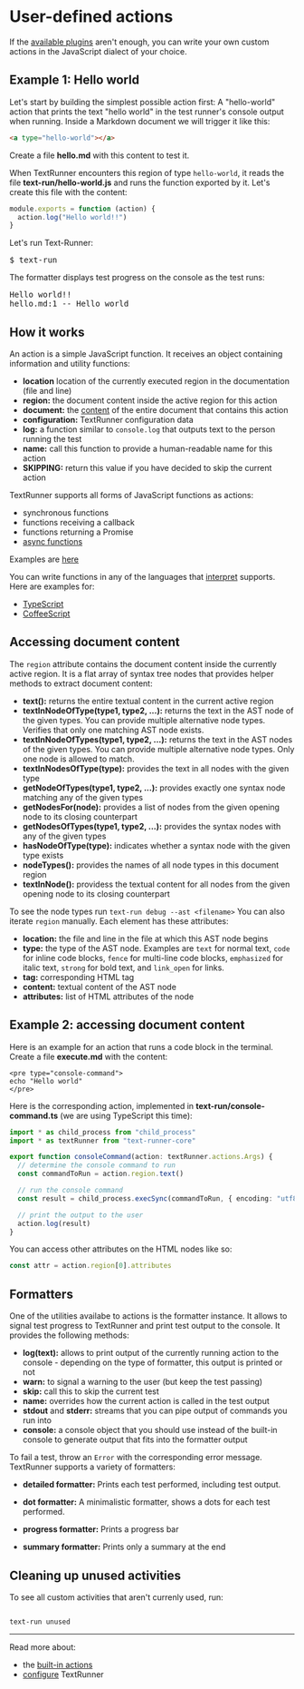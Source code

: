 # User-defined actions

If the [available plugins](external-actions.md) aren't enough, you can write
your own custom actions in the JavaScript dialect of your choice.

## Example 1: Hello world

Let's start by building the simplest possible action first: A "hello-world"
action that prints the text "hello world" in the test runner's console output
when running. Inside a Markdown document we will trigger it like this:

<a type="workspace/new-file">

```html
<a type="hello-world"></a>
```

Create a file **hello.md** with this content to test it.

</a>

When TextRunner encounters this region of type `hello-world`, it reads the file
<a type="workspace/new-file">**text-run/hello-world.js** and runs the function
exported by it. Let's create this file with the content:

```javascript
module.exports = function (action) {
  action.log("Hello world!!")
}
```

</a>

Let's run Text-Runner:

<pre type="shell/command">
$ text-run
</pre>

The formatter displays test progress on the console as the test runs:

<pre type="shell/command-output">
Hello world!!
hello.md:1 -- Hello world
</pre>

## How it works

An action is a simple JavaScript function. It receives an object containing
information and utility functions:

<a type="all-action-args" ignore="linkTargets">

- **location** location of the currently executed region in the documentation
  (file and line)
- **region:** the document content inside the active region for this action
- **document:** the [content](#accessing-document-content) of the entire
  document that contains this action
- **configuration:** TextRunner configuration data
- **log:** a function similar to `console.log` that outputs text to the person
  running the test
- **name:** call this function to provide a human-readable name for this action
- **SKIPPING:** return this value if you have decided to skip the current action

</a>

TextRunner supports all forms of JavaScript functions as actions:

- synchronous functions
- functions receiving a callback
- functions returning a Promise
- [async
  functions](https://developer.mozilla.org/en-US/docs/Web/JavaScript/Reference/Statements/async_function)

Examples are [here](../examples/custom-action/text-run/hello-world.js)

You can write functions in any of the languages that
[interpret](https://github.com/gulpjs/interpret) supports. Here are examples
for:

- [TypeScript](../examples/custom-action-typescript/)
- [CoffeeScript](../examples/custom-action-coffeescript/)

## Accessing document content

The <code type="action-arg">region</code> attribute contains the document
content inside the currently active region. It is a flat array of syntax tree
nodes that provides helper methods to extract document content:

<a type="ast-node-list-methods" ignore="pushNode">

- **text():** returns the entire textual content in the current active region
- **textInNodeOfType(type1, type2, ...):** returns the text in the AST node of
  the given types. You can provide multiple alternative node types. Verifies
  that only one matching AST node exists.
- **textInNodeOfTypes(type1, type2, ...):** returns the text in the AST nodes of
  the given types. You can provide multiple alternative node types. Only one
  node is allowed to match.
- **textInNodesOfType(type):** provides the text in all nodes with the given
  type
- **getNodeOfTypes(type1, type2, ...):** provides exactly one syntax node
  matching any of the given types
- **getNodesFor(node):** provides a list of nodes from the given opening node to
  its closing counterpart
- **getNodesOfTypes(type1, type2, ...):** provides the syntax nodes with any of
  the given types
- **hasNodeOfType(type):** indicates whether a syntax node with the given type
  exists
- **nodeTypes():** provides the names of all node types in this document region
- **textInNode():** providess the textual content for all nodes from the given
  opening node to its closing counterpart

</a>

To see the node types run `text-run debug --ast <filename>` You can also iterate
<code type="action-arg">region</code> manually. Each element has these
attributes:

<a type="ast-node-attributes">

- **location:** the file and line in the file at which this AST node begins
- **type:** the type of the AST node. Examples are `text` for normal text,
  `code` for inline code blocks, `fence` for multi-line code blocks,
  `emphasized` for italic text, `strong` for bold text, and `link_open` for
  links.
- **tag:** corresponding HTML tag
- **content:** textual content of the AST node
- **attributes:** list of HTML attributes of the node

</a>

## Example 2: accessing document content

Here is an example for an action that runs a code block in the terminal.
<a type="workspace/new-file"> Create a file **execute.md** with the content:

```
<pre type="console-command">
echo "Hello world"
</pre>
```

</a>

Here is the corresponding action, implemented in <a type="workspace/new-file">
**text-run/console-command.ts** (we are using TypeScript this time):

```typescript
import * as child_process from "child_process"
import * as textRunner from "text-runner-core"

export function consoleCommand(action: textRunner.actions.Args) {
  // determine the console command to run
  const commandToRun = action.region.text()

  // run the console command
  const result = child_process.execSync(commandToRun, { encoding: "utf8" })

  // print the output to the user
  action.log(result)
}
```

</a>

<a type="extension/run-textrunner"></a>

You can access other attributes on the HTML nodes like so:

```javascript
const attr = action.region[0].attributes
```

## Formatters

One of the utilities availabe to actions is the formatter instance. It allows to
signal test progress to TextRunner and print test output to the console. It
provides the following methods:

<!-- TODO: verify completeness -->

- **log(text):** allows to print output of the currently running action to the
  console - depending on the type of formatter, this output is printed or not
- **warn:** to signal a warning to the user (but keep the test passing)
- **skip:** call this to skip the current test
- **name:** overrides how the current action is called in the test output
- **stdout** and **stderr:** streams that you can pipe output of commands you
  run into
- **console:** a console object that you should use instead of the built-in
  console to generate output that fits into the formatter output

To fail a test, throw an `Error` with the corresponding error message.
TextRunner supports a variety of formatters:

- **detailed formatter:** Prints each test performed, including test output.

- **dot formatter:** A minimalistic formatter, shows a dots for each test
  performed.

- **progress formatter:** Prints a progress bar

- **summary formatter:** Prints only a summary at the end

## Cleaning up unused activities

To see all custom activities that aren't currenly used, run:

<!-- TODO: ensure this command exists -->

```

text-run unused

```

<hr>

Read more about:

- the [built-in actions](built-in-actions.md)
- [configure](configuration.md) TextRunner

```

```
